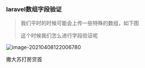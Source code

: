 ###  laravel数组字段验证

> 我们平时的时候可能会上传一些特殊的数组，如下图
>
> 这个时候我们怎么进行字段验证呢

![image-20210408122006780](C:\Users\Administrator\Desktop\phpStudyDoc\images\数组字段验证\image-20210408122006780.png)



撒大苏打房贷首